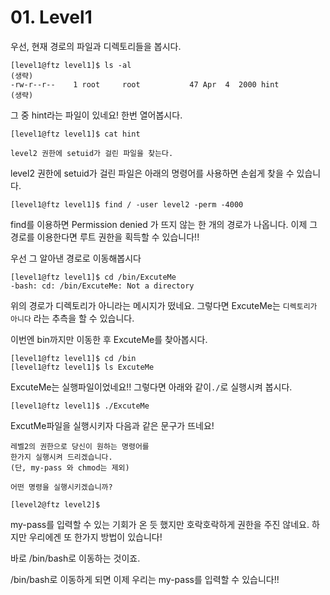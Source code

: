# 01. Level1

우선, 현재 경로의 파일과 디렉토리들을 봅시다.

    [level1@ftz level1]$ ls -al
    (생략)
    -rw-r--r--    1 root     root           47 Apr  4  2000 hint
    (생략)

그 중 hint라는 파일이 있네요! 한번 열어봅시다.

    [level1@ftz level1]$ cat hint

    level2 권한에 setuid가 걸린 파일을 찾는다.

level2 권한에 setuid가 걸린 파일은 아래의 명령어를 사용하면 손쉽게 찾을 수 있습니다.

    [level1@ftz level1]$ find / -user level2 -perm -4000

find를 이용하면 Permission denied 가 뜨지 않는 한 개의 경로가 나옵니다.
이제 그 경로를 이용한다면 루트 권한을 획득할 수 있습니다!!

우선 그 알아낸 경로로 이동해봅시다

    [level1@ftz level1]$ cd /bin/ExcuteMe
    -bash: cd: /bin/ExcuteMe: Not a directory

위의 경로가 디렉토리가 아니라는 메시지가 떴네요.
그렇다면 ExcuteMe는 `디렉토리가 아니다` 라는 추측을 할 수 있습니다.

이번엔 bin까지만 이동한 후 ExcuteMe를 찾아봅시다.

    [level1@ftz level1]$ cd /bin
    [level1@ftz level1]$ ls ExcuteMe

ExcuteMe는 실행파일이었네요!!
그렇다면 아래와 같이`./`로 실행시켜 봅시다.

    [level1@ftz level1]$ ./ExcuteMe

ExcutMe파일을 실행시키자 다음과 같은 문구가 뜨네요!

    레벨2의 권한으로 당신이 원하는 명령어를
    한가지 실행시켜 드리겠습니다.
    (단, my-pass 와 chmod는 제외)

    어떤 명령을 실행시키겠습니까?

    [level2@ftz level2]$ 

my-pass를 입력할 수 있는 기회가 온 듯 했지만 
호락호락하게 권한을 주진 않네요.
하지만 우리에겐 또 한가지 방법이 있습니다!

바로 /bin/bash로 이동하는 것이죠.

/bin/bash로 이동하게 되면 이제 우리는 my-pass를 입력할 수 있습니다!!
